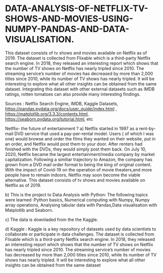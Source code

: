 # DATA-ANALYSIS-OF-NETFLIX-TV-SHOWS-AND-MOVIES-USING-NUMPY-PANDAS-AND-DATA-VISUALISATION.
This dataset consists of tv shows and movies available on Netflix as of 2019. The dataset is collected from Flixable which is a third-party Netflix search engine. In 2018, they released an interesting report which shows that the number of TV shows on Netflix has nearly tripled since 2010. The streaming service’s number of movies has decreased by more than 2,000 titles since 2010, while its number of TV shows has nearly tripled. It will be interesting to explore what all other insights can be obtained from the same dataset. Integrating this dataset with other external datasets such as IMDB ratings, rotten tomatoes can also provide many interesting findings.

Sources : Netflix Search Engine, IMDB, Kaggle Datasets, https://pandas.pydata.org/docs/user_guide/index.html , https://matplotlib.org/3.3.3/contents.html, https://seaborn.pydata.org/tutorial.html, etc

Netflix- the future of entertainment ?
a) Netflix started in 1997 as a rent-by-mail DVD service that used a pay-per-rental model. Users ( of which I was one) would browse and order the films they wanted on their website, put in an order, and Netflix would post them to your door. After renters had finished with the DVDs, they would simply post them back. On July 10, 2020, Netflix became the largest entertainment/media company by market capitalization. Following a similiar trajectory to Amazon, the company has grown from a DVD mail order format to being the king of original content. With the impact of Covid-19 on the operation of movie theaters,and more people have to remain indoors, Netflix may soon become the viable alternative. This dataset consists of tv shows and movies available on Netflix as of 2019.

b) This is the project to Data Analysis with Python: The following topics were learned :Python basics, Numerical computing with Numpy, Numpy array operations, Analysing tabular data with Pandas,Data visualisation with Matplotlib and Seaborn.

c) The data is downladed from the the Kaggle.

d) Kaggle : Kaggle is a key repository of datasets used by data scientists to collaborate or participate in data challenges. The dataset is collected from Flixable which is a third-party Netflix search engine. In 2018, they released an interesting report which shows that the number of TV shows on Netflix has nearly tripled since 2010. The streaming service’s number of movies has decreased by more than 2,000 titles since 2010, while its number of TV shows has nearly tripled. It will be interesting to explore what all other insights can be obtained from the same dataset
